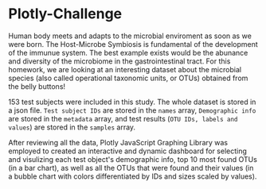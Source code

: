 # Plotly-Challenge

Human body meets and adapts to the microbial enviroment as soon as we were born. The Host-Microbe Symbiosis is fundamental of the development of the immunue system. The best example exists would be the abunance and diversity of the microbiome in the gastrointestinal tract. For this homework, we are looking at an interesting dataset about the microbial species (also called operational taxonomic units, or OTUs) obtained from the belly buttons!

153 test subjects were included in this study. The whole dataset is stored in a json file. `Test subject IDs` are stored in the `names` array, `Demographic info` are stored in the `metadata` array, and test results (`OTU IDs, labels and values`) are stored in the `samples` array. 

After reviewing all the data, Plotly JavaScript Graphing Library was employed to created an interactive and dynamic dashboard for selecting and visulizing each test object's demographic info, top 10 most found OTUs (in a bar chart), as well as all the OTUs that were found and their values (in a bubble chart with colors differentiated by IDs and sizes scaled by values).